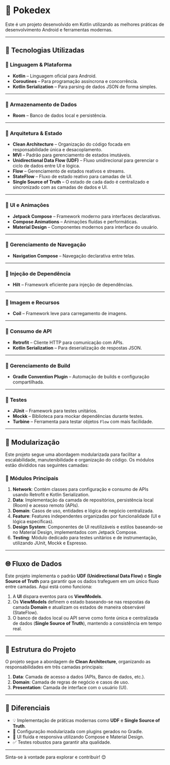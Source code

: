 # 🌟 Pokedex

Este é um projeto desenvolvido em Kotlin utilizando as melhores práticas de desenvolvimento Android e ferramentas modernas.

---

## 🚀 Tecnologias Utilizadas

### 🔹 **Linguagem & Plataforma**
- **Kotlin** – Linguagem oficial para Android.
- **Coroutines** – Para programação assíncrona e concorrência.
- **Kotlin Serialization** – Para parsing de dados JSON de forma simples.

---

### 🔹 **Armazenamento de Dados**
- **Room** – Banco de dados local e persistência.

---

### 🔹 **Arquitetura & Estado**
- **Clean Architecture** – Organização do código focada em responsabilidade única e desacoplamento.
- **MVI** – Padrão para gerenciamento de estados imutáveis.
- **Unidirectional Data Flow (UDF)** – Fluxo unidirecional para gerenciar o ciclo de dados entre UI e lógica.
- **Flow** – Gerenciamento de estados reativos e streams.
- **StateFlow** – Fluxo de estado reativo para camadas de UI.
- **Single Source of Truth** – O estado de cada dado é centralizado e sincronizado com as camadas de dados e UI.

---

### 🔹 **UI e Animações**
- **Jetpack Compose** – Framework moderno para interfaces declarativas.
- **Compose Animations** – Animações fluídas e performáticas.
- **Material Design** – Componentes modernos para interface do usuário.

---

### 🔹 **Gerenciamento de Navegação**
- **Navigation Compose** – Navegação declarativa entre telas.

---

### 🔹 **Injeção de Dependência**
- **Hilt** – Framework eficiente para injeção de dependências.

---

### 🔹 **Imagem e Recursos**
- **Coil** – Framework leve para carregamento de imagens.

---

### 🔹 **Consumo de API**
- **Retrofit** – Cliente HTTP para comunicação com APIs.
- **Kotlin Serialization** – Para deserialização de respostas JSON.

---

### 🔹 **Gerenciamento de Build**
- **Gradle Convention Plugin** – Automação de builds e configuração compartilhada.

---

### 🔹 **Testes**
- **JUnit** – Framework para testes unitários.
- **Mockk** – Biblioteca para mockar dependências durante testes.
- **Turbine** – Ferramenta para testar objetos `Flow` com mais facilidade.

---

## 📐 Modularização

Este projeto segue uma abordagem modularizada para facilitar a escalabilidade, manutenibilidade e organização do código. Os módulos estão divididos nas seguintes camadas:

### 🔹 **Módulos Principais**
1. **Network**: Contém classes para configuração e consumo de APIs usando Retrofit e Kotlin Serialization.
2. **Data**: Implementação da camada de repositórios, persistência local (Room) e acesso remoto (APIs).
3. **Domain**: Casos de uso, entidades e lógica de negócio centralizada.
4. **Feature**: Features independentes organizadas por funcionalidade (UI e lógica específicas).
5. **Design System**: Componentes de UI reutilizáveis e estilos baseando-se no Material Design, implementados com Jetpack Compose.
6. **Testing**: Módulo dedicado para testes unitários e de instrumentação, utilizando JUnit, Mockk e Espresso.

---

## 🌐 **Fluxo de Dados**
Este projeto implementa o padrão **UDF (Unidirectional Data Flow)** e **Single Source of Truth** para garantir que os dados trafeguem em um único fluxo entre camadas. Aqui está como funciona:
1. A **UI** dispara eventos para os **ViewModels**.
2. Os **ViewModels** definem o estado baseando-se nas respostas da camada **Domain** e atualizam os estados de maneira observável (StateFlow).
3. O banco de dados local ou API serve como fonte única e centralizada de dados (**Single Source of Truth**), mantendo a consistência em tempo real.

---

## 📂 **Estrutura do Projeto**

O projeto segue a abordagem de **Clean Architecture**, organizando as responsabilidades em três camadas principais:
1. **Data**: Camada de acesso a dados (APIs, Banco de dados, etc.).  
2. **Domain**: Camada de regras de negócio e casos de uso.  
3. **Presentation**: Camada de interface com o usuário (UI).  

---

## 🌟 Diferenciais
- 💡 Implementação de práticas modernas como **UDF** e **Single Source of Truth**.
- 🔌 Configuração modularizada com plugins gerados no Gradle.
- 🎨 UI fluida e responsiva utilizando Compose e Material Design.
- ✅ Testes robustos para garantir alta qualidade.

---

Sinta-se à vontade para explorar e contribuir! 😊
